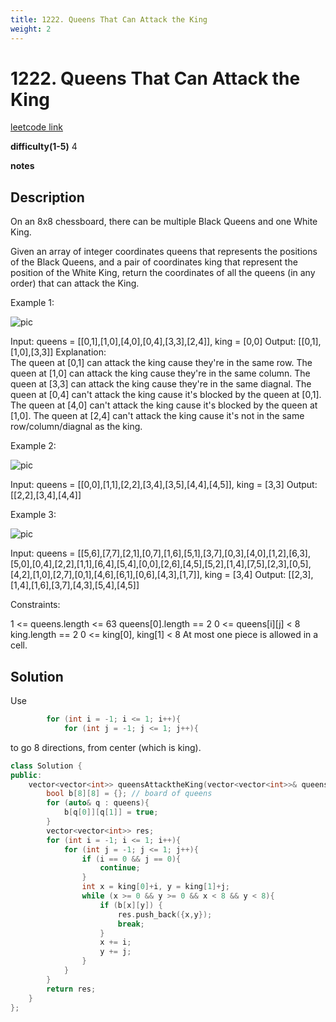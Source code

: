 ```yaml
---
title: 1222. Queens That Can Attack the King
weight: 2
---
```

# 1222. Queens That Can Attack the King
[leetcode link](https://leetcode.com/problems/queens-that-can-attack-the-king/)

**difficulty(1-5)** 
4

**notes**   


## Description
On an 8x8 chessboard, there can be multiple Black Queens and one White King.

Given an array of integer coordinates queens that represents the positions of the Black Queens, and a pair of coordinates king that represent the position of the White King, return the coordinates of all the queens (in any order) that can attack the King.

 

Example 1:

![pic](https://assets.leetcode.com/uploads/2019/10/01/untitled-diagram.jpg)

Input: queens = [[0,1],[1,0],[4,0],[0,4],[3,3],[2,4]], king = [0,0]
Output: [[0,1],[1,0],[3,3]]
Explanation:  
The queen at [0,1] can attack the king cause they're in the same row. 
The queen at [1,0] can attack the king cause they're in the same column. 
The queen at [3,3] can attack the king cause they're in the same diagnal. 
The queen at [0,4] can't attack the king cause it's blocked by the queen at [0,1]. 
The queen at [4,0] can't attack the king cause it's blocked by the queen at [1,0]. 
The queen at [2,4] can't attack the king cause it's not in the same row/column/diagnal as the king.

Example 2:

![pic](https://assets.leetcode.com/uploads/2019/10/01/untitled-diagram-1.jpg)

Input: queens = [[0,0],[1,1],[2,2],[3,4],[3,5],[4,4],[4,5]], king = [3,3]
Output: [[2,2],[3,4],[4,4]]

Example 3:

![pic](https://assets.leetcode.com/uploads/2019/10/01/untitled-diagram-2.jpg)

Input: queens = [[5,6],[7,7],[2,1],[0,7],[1,6],[5,1],[3,7],[0,3],[4,0],[1,2],[6,3],[5,0],[0,4],[2,2],[1,1],[6,4],[5,4],[0,0],[2,6],[4,5],[5,2],[1,4],[7,5],[2,3],[0,5],[4,2],[1,0],[2,7],[0,1],[4,6],[6,1],[0,6],[4,3],[1,7]], king = [3,4]
Output: [[2,3],[1,4],[1,6],[3,7],[4,3],[5,4],[4,5]]
 

Constraints:

1 <= queens.length <= 63
queens[0].length == 2
0 <= queens[i][j] < 8
king.length == 2
0 <= king[0], king[1] < 8
At most one piece is allowed in a cell.

## Solution
Use 
```c++
        for (int i = -1; i <= 1; i++){
            for (int j = -1; j <= 1; j++){
```
to go 8 directions, from center (which is king).

```c++
class Solution {
public:
    vector<vector<int>> queensAttacktheKing(vector<vector<int>>& queens, vector<int>& king) {
        bool b[8][8] = {}; // board of queens
        for (auto& q : queens){
            b[q[0]][q[1]] = true;
        }
        vector<vector<int>> res;
        for (int i = -1; i <= 1; i++){
            for (int j = -1; j <= 1; j++){
                if (i == 0 && j == 0){
                    continue;
                }
                int x = king[0]+i, y = king[1]+j;
                while (x >= 0 && y >= 0 && x < 8 && y < 8){
                    if (b[x][y]) {
                        res.push_back({x,y});
                        break;
                    }
                    x += i;
                    y += j;
                }
            }
        }
        return res;
    }
};
```



